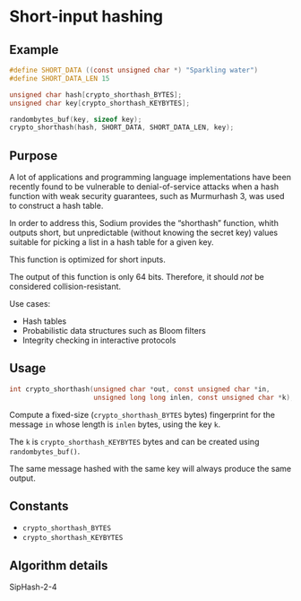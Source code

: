 # Short-input hashing

## Example

```c
#define SHORT_DATA ((const unsigned char *) "Sparkling water")
#define SHORT_DATA_LEN 15

unsigned char hash[crypto_shorthash_BYTES];
unsigned char key[crypto_shorthash_KEYBYTES];

randombytes_buf(key, sizeof key);
crypto_shorthash(hash, SHORT_DATA, SHORT_DATA_LEN, key);
```

## Purpose

A lot of applications and programming language implementations have
been recently found to be vulnerable to denial-of-service attacks when
a hash function with weak security guarantees, such as Murmurhash 3, was
used to construct a hash table.

In order to address this, Sodium provides the “shorthash” function, whith outputs short, but unpredictable (without knowing the secret key)
values suitable for picking a list in a hash table for a given key.

This function is optimized for short inputs.

The output of this function is only 64 bits. Therefore, it should *not* be considered collision-resistant.

Use cases:
- Hash tables
- Probabilistic data structures such as Bloom filters
- Integrity checking in interactive protocols

## Usage

```c
int crypto_shorthash(unsigned char *out, const unsigned char *in,
                     unsigned long long inlen, const unsigned char *k);
```

Compute a fixed-size (`crypto_shorthash_BYTES` bytes) fingerprint for the message `in` whose length is `inlen` bytes, using the key `k`.

The `k` is `crypto_shorthash_KEYBYTES` bytes and can be created using `randombytes_buf()`.

The same message hashed with the same key will always produce the same output.

## Constants

- `crypto_shorthash_BYTES`
- `crypto_shorthash_KEYBYTES`

## Algorithm details

SipHash-2-4

